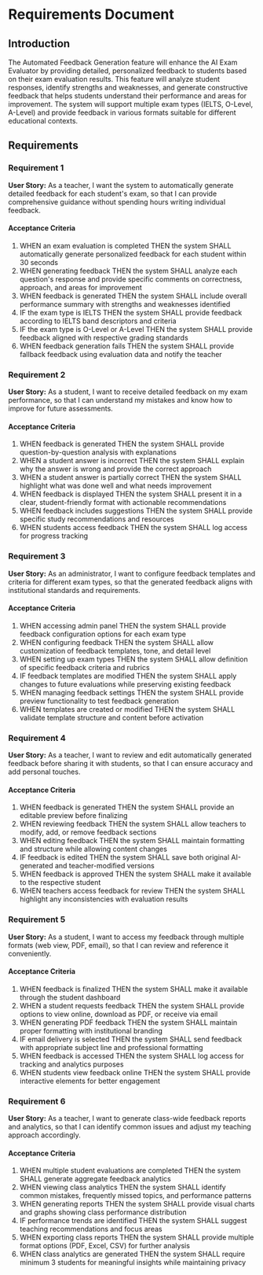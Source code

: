 # Requirements Document

## Introduction

The Automated Feedback Generation feature will enhance the AI Exam Evaluator by providing detailed, personalized feedback to students based on their exam evaluation results. This feature will analyze student responses, identify strengths and weaknesses, and generate constructive feedback that helps students understand their performance and areas for improvement. The system will support multiple exam types (IELTS, O-Level, A-Level) and provide feedback in various formats suitable for different educational contexts.

## Requirements

### Requirement 1

**User Story:** As a teacher, I want the system to automatically generate detailed feedback for each student's exam, so that I can provide comprehensive guidance without spending hours writing individual feedback.

#### Acceptance Criteria

1. WHEN an exam evaluation is completed THEN the system SHALL automatically generate personalized feedback for each student within 30 seconds
2. WHEN generating feedback THEN the system SHALL analyze each question's response and provide specific comments on correctness, approach, and areas for improvement
3. WHEN feedback is generated THEN the system SHALL include overall performance summary with strengths and weaknesses identified
4. IF the exam type is IELTS THEN the system SHALL provide feedback according to IELTS band descriptors and criteria
5. IF the exam type is O-Level or A-Level THEN the system SHALL provide feedback aligned with respective grading standards
6. WHEN feedback generation fails THEN the system SHALL provide fallback feedback using evaluation data and notify the teacher

### Requirement 2

**User Story:** As a student, I want to receive detailed feedback on my exam performance, so that I can understand my mistakes and know how to improve for future assessments.

#### Acceptance Criteria

1. WHEN feedback is generated THEN the system SHALL provide question-by-question analysis with explanations
2. WHEN a student answer is incorrect THEN the system SHALL explain why the answer is wrong and provide the correct approach
3. WHEN a student answer is partially correct THEN the system SHALL highlight what was done well and what needs improvement
4. WHEN feedback is displayed THEN the system SHALL present it in a clear, student-friendly format with actionable recommendations
5. WHEN feedback includes suggestions THEN the system SHALL provide specific study recommendations and resources
6. WHEN students access feedback THEN the system SHALL log access for progress tracking

### Requirement 3

**User Story:** As an administrator, I want to configure feedback templates and criteria for different exam types, so that the generated feedback aligns with institutional standards and requirements.

#### Acceptance Criteria

1. WHEN accessing admin panel THEN the system SHALL provide feedback configuration options for each exam type
2. WHEN configuring feedback THEN the system SHALL allow customization of feedback templates, tone, and detail level
3. WHEN setting up exam types THEN the system SHALL allow definition of specific feedback criteria and rubrics
4. IF feedback templates are modified THEN the system SHALL apply changes to future evaluations while preserving existing feedback
5. WHEN managing feedback settings THEN the system SHALL provide preview functionality to test feedback generation
6. WHEN templates are created or modified THEN the system SHALL validate template structure and content before activation

### Requirement 4

**User Story:** As a teacher, I want to review and edit automatically generated feedback before sharing it with students, so that I can ensure accuracy and add personal touches.

#### Acceptance Criteria

1. WHEN feedback is generated THEN the system SHALL provide an editable preview before finalizing
2. WHEN reviewing feedback THEN the system SHALL allow teachers to modify, add, or remove feedback sections
3. WHEN editing feedback THEN the system SHALL maintain formatting and structure while allowing content changes
4. IF feedback is edited THEN the system SHALL save both original AI-generated and teacher-modified versions
5. WHEN feedback is approved THEN the system SHALL make it available to the respective student
6. WHEN teachers access feedback for review THEN the system SHALL highlight any inconsistencies with evaluation results

### Requirement 5

**User Story:** As a student, I want to access my feedback through multiple formats (web view, PDF, email), so that I can review and reference it conveniently.

#### Acceptance Criteria

1. WHEN feedback is finalized THEN the system SHALL make it available through the student dashboard
2. WHEN a student requests feedback THEN the system SHALL provide options to view online, download as PDF, or receive via email
3. WHEN generating PDF feedback THEN the system SHALL maintain proper formatting with institutional branding
4. IF email delivery is selected THEN the system SHALL send feedback with appropriate subject line and professional formatting
5. WHEN feedback is accessed THEN the system SHALL log access for tracking and analytics purposes
6. WHEN students view feedback online THEN the system SHALL provide interactive elements for better engagement

### Requirement 6

**User Story:** As a teacher, I want to generate class-wide feedback reports and analytics, so that I can identify common issues and adjust my teaching approach accordingly.

#### Acceptance Criteria

1. WHEN multiple student evaluations are completed THEN the system SHALL generate aggregate feedback analytics
2. WHEN viewing class analytics THEN the system SHALL identify common mistakes, frequently missed topics, and performance patterns
3. WHEN generating reports THEN the system SHALL provide visual charts and graphs showing class performance distribution
4. IF performance trends are identified THEN the system SHALL suggest teaching recommendations and focus areas
5. WHEN exporting class reports THEN the system SHALL provide multiple format options (PDF, Excel, CSV) for further analysis
6. WHEN class analytics are generated THEN the system SHALL require minimum 3 students for meaningful insights while maintaining privacy